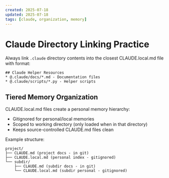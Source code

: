 ```yaml
---
created: 2025-07-18
updated: 2025-07-18
tags: [claude, organization, memory]
---
```


# Claude Directory Linking Practice

Always link `.claude` directory contents into the closest CLAUDE.local.md file with format:
```
## Claude Helper Resources
* @.claude/docs/*.md - Documentation files
* @.claude/scripts/*.py - Helper scripts
```

## Tiered Memory Organization

CLAUDE.local.md files create a personal memory hierarchy:
- Gitignored for personal/local memories
- Scoped to working directory (only loaded when in that directory)
- Keeps source-controlled CLAUDE.md files clean

Example structure:
```
project/
├── CLAUDE.md (project docs - in git)
├── CLAUDE.local.md (personal index - gitignored)
└── subdir/
    ├── CLAUDE.md (subdir docs - in git)
    └── CLAUDE.local.md (subdir personal - gitignored)
```